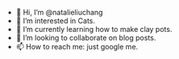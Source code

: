 - 👋 Hi, I’m @natalieliuchang
- 👀 I’m interested in Cats.
- 🌱 I’m currently learning how to make clay pots.
- 💞️ I’m looking to collaborate on blog posts.
- 📫 How to reach me: just google me.

<!---
natalieliuchang/natalieliuchang is a ✨ special ✨ repository because its `README.md` (this file) appears on your GitHub profile.
You can click the Preview link to take a look at your changes.
--->

